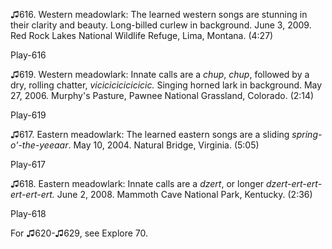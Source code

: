 ♫616. Western meadowlark: The learned western songs are stunning in
their clarity and beauty. Long-billed curlew in background. June 3,
2009. Red Rock Lakes National Wildlife Refuge, Lima, Montana. (4:27)

Play-616

♫619. Western meadowlark: Innate calls are a *chup*, *chup*, followed by
a dry, rolling chatter, *vicicicicicicicic.* Singing horned lark in
background. May 27, 2006. Murphy's Pasture, Pawnee National Grassland,
Colorado. (2:14)

Play-619

♫617. Eastern meadowlark: The learned eastern songs are a sliding
*spring-o'-the-yeeaar*. May 10, 2004. Natural Bridge, Virginia. (5:05)

Play-617

♫618. Eastern meadowlark: Innate calls are a *dzert*, or longer
*dzert-ert-ert-ert-ert-ert.* June 2, 2008. Mammoth Cave National Park,
Kentucky. (2:36)

Play-618

For ♫620-♫629, see Explore 70.



